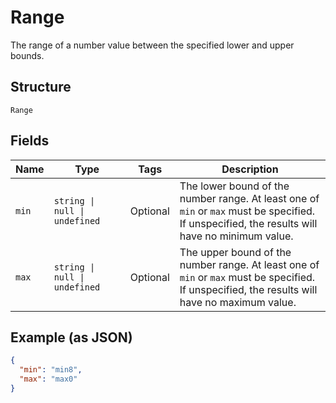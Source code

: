 
# Range

The range of a number value between the specified lower and upper bounds.

## Structure

`Range`

## Fields

| Name | Type | Tags | Description |
|  --- | --- | --- | --- |
| `min` | `string \| null \| undefined` | Optional | The lower bound of the number range. At least one of `min` or `max` must be specified.<br>If unspecified, the results will have no minimum value. |
| `max` | `string \| null \| undefined` | Optional | The upper bound of the number range. At least one of `min` or `max` must be specified.<br>If unspecified, the results will have no maximum value. |

## Example (as JSON)

```json
{
  "min": "min8",
  "max": "max0"
}
```

